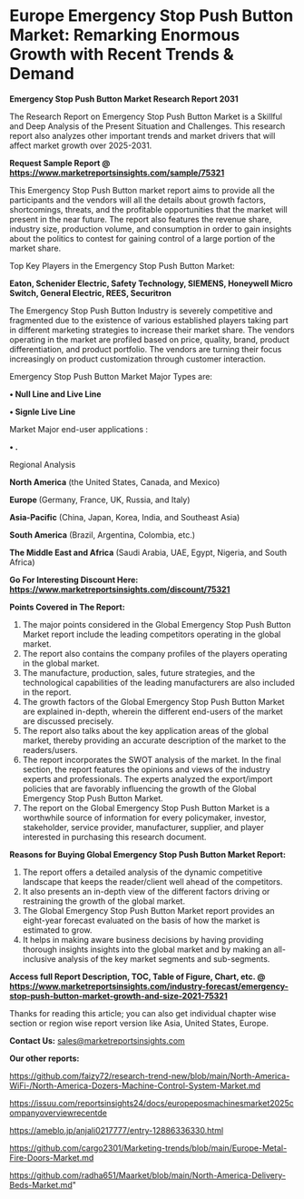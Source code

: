  # Europe Emergency Stop Push Button Market: Remarking Enormous Growth with Recent Trends & Demand

<strong>Emergency Stop Push Button Market Research Report 2031</strong>

The Research Report on Emergency Stop Push Button Market is a Skillful and Deep Analysis of the Present Situation and Challenges. This research report also analyzes other important trends and market drivers that will affect market growth over 2025-2031.

<strong>Request Sample Report @ <a href=https://www.marketreportsinsights.com/sample/75321>https://www.marketreportsinsights.com/sample/75321</a></strong>

This Emergency Stop Push Button market report aims to provide all the participants and the vendors will all the details about growth factors, shortcomings, threats, and the profitable opportunities that the market will present in the near future. The report also features the revenue share, industry size, production volume, and consumption in order to gain insights about the politics to contest for gaining control of a large portion of the market share.

Top Key Players in the Emergency Stop Push Button Market:

<strong>Eaton, Schenider Electric, Safety Technology, SIEMENS, Honeywell Micro Switch, General Electric, REES, Securitron</strong>

The Emergency Stop Push Button Industry is severely competitive and fragmented due to the existence of various established players taking part in different marketing strategies to increase their market share. The vendors operating in the market are profiled based on price, quality, brand, product differentiation, and product portfolio. The vendors are turning their focus increasingly on product customization through customer interaction.

Emergency Stop Push Button Market Major Types are:

<strong>• Null Line and Live Line

• Signle Live Line</strong>

Market Major end-user applications :

<strong>• .</strong>

Regional Analysis

</u><strong><b>North America</b></strong> (the United States, Canada, and Mexico)

<strong><b>Europe </b></strong>(Germany, France, UK, Russia, and Italy)

<strong><b>Asia-Pacific</b></strong> (China, Japan, Korea, India, and Southeast Asia)

<strong><b>South America</b></strong> (Brazil, Argentina, Colombia, etc.)

<strong><b>The Middle East and Africa</b></strong> (Saudi Arabia, UAE, Egypt, Nigeria, and South Africa)

<strong>Go For Interesting Discount Here: <a href=https://www.marketreportsinsights.com/discount/75321>https://www.marketreportsinsights.com/discount/75321</a></strong>

<strong>Points Covered in The Report:</strong>
<ol>
  <li>The major points considered in the Global Emergency Stop Push Button Market report include the leading competitors operating in the global market.</li>
  <li>The report also contains the company profiles of the players operating in the global market.</li>
  <li>The manufacture, production, sales, future strategies, and the technological capabilities of the leading manufacturers are also included in the report.</li>
  <li>The growth factors of the Global Emergency Stop Push Button Market are explained in-depth, wherein the different end-users of the market are discussed precisely.</li>
  <li>The report also talks about the key application areas of the global market, thereby providing an accurate description of the market to the readers/users.</li>
  <li>The report incorporates the SWOT analysis of the market. In the final section, the report features the opinions and views of the industry experts and professionals. The experts analyzed the export/import policies that are favorably influencing the growth of the Global Emergency Stop Push Button Market.</li>
  <li>The report on the Global Emergency Stop Push Button Market is a worthwhile source of information for every policymaker, investor, stakeholder, service provider, manufacturer, supplier, and player interested in purchasing this research document.</li>
</ol>
<strong>Reasons for Buying Global Emergency Stop Push Button Market Report:</strong>

<ol>
  <li>The report offers a detailed analysis of the dynamic competitive landscape that keeps the reader/client well ahead of the competitors.</li>
  <li>It also presents an in-depth view of the different factors driving or restraining the growth of the global market.</li>
  <li>The Global Emergency Stop Push Button Market report provides an eight-year forecast evaluated on the basis of how the market is estimated to grow.</li>
  <li>It helps in making aware business decisions by having providing thorough insights insights into the global market and by making an all-inclusive analysis of the key market segments and sub-segments.</li>
</ol>
<strong>Access full Report Description, TOC, Table of Figure, Chart, etc. @ <a href=https://www.marketreportsinsights.com/industry-forecast/emergency-stop-push-button-market-growth-and-size-2021-75321>https://www.marketreportsinsights.com/industry-forecast/emergency-stop-push-button-market-growth-and-size-2021-75321</a></strong>


Thanks for reading this article; you can also get individual chapter wise section or region wise report version like Asia, United States, Europe.

<strong>Contact Us:</strong>
sales@marketreportsinsights.com

<strong>Our other reports:</strong>

<a href=https://github.com/faizy72/research-trend-new/blob/main/North-America-WiFi-/North-America-Dozers-Machine-Control-System-Market.md>https://github.com/faizy72/research-trend-new/blob/main/North-America-WiFi-/North-America-Dozers-Machine-Control-System-Market.md</a>

<a href=https://issuu.com/reportsinsights24/docs/europeposmachinesmarket2025companyoverviewrecentde>https://issuu.com/reportsinsights24/docs/europeposmachinesmarket2025companyoverviewrecentde</a>

<a href=https://ameblo.jp/anjali0217777/entry-12886336330.html>https://ameblo.jp/anjali0217777/entry-12886336330.html</a>

<a href=https://github.com/cargo2301/Marketing-trends/blob/main/Europe-Metal-Fire-Doors-Market.md>https://github.com/cargo2301/Marketing-trends/blob/main/Europe-Metal-Fire-Doors-Market.md</a>

<a href=https://github.com/radha651/Maarket/blob/main/North-America-Delivery-Beds-Market.md>https://github.com/radha651/Maarket/blob/main/North-America-Delivery-Beds-Market.md</a>"
